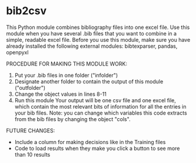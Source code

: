 # bib2csv
This Python module combines bibliography files into one excel file.
Use this module when you have several .bib files that you want to 
combine in a simple, readable excel file.
Before you use this module, make sure you have already installed the following
external modules:
bibtexparser, pandas, openpyxl

PROCEDURE FOR MAKING THIS MODULE WORK:
1. Put your .bib files in one folder ("infolder")
2. Designate another folder to contain the output of this module ("outfolder")
3. Change the object values in lines 8-11
4. Run this module
Your output will be one csv file and one excel file, which contain
the most relevant bits of information for all the entries in your
bib files.
Note: you can change which variables this code extracts from the bib
files by changing the object "cols".

FUTURE CHANGES:
- Include a column for making decisions like in the Training files
- Code to load results when they make you click a button to see more than 10 results
